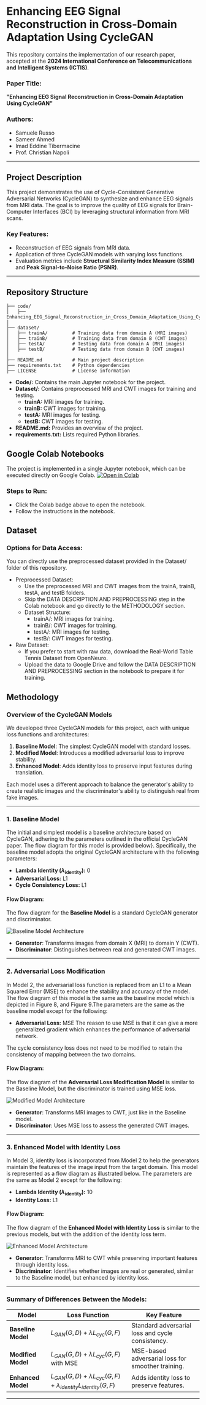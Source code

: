# Enhancing EEG Signal Reconstruction in Cross-Domain Adaptation Using CycleGAN


This repository contains the implementation of our research paper, accepted at the **2024 International Conference on Telecommunications and Intelligent Systems (ICTIS)**.

### **Paper Title:**  
**"Enhancing EEG Signal Reconstruction in Cross-Domain Adaptation Using CycleGAN"**

### **Authors:**  
- Samuele Russo  
- Sameer Ahmed  
- Imad Eddine Tibermacine  
- Prof. Christian Napoli  

---

## Project Description

This project demonstrates the use of Cycle-Consistent Generative Adversarial Networks (CycleGAN) to synthesize and enhance EEG signals from MRI data. The goal is to improve the quality of EEG signals for Brain-Computer Interfaces (BCI) by leveraging structural information from MRI scans.

### Key Features:
- Reconstruction of EEG signals from MRI data.  
- Application of three CycleGAN models with varying loss functions.  
- Evaluation metrics include **Structural Similarity Index Measure (SSIM)** and **Peak Signal-to-Noise Ratio (PSNR)**.  

---

## Repository Structure

```plaintext
├── code/
│   ├── Enhancing_EEG_Signal_Reconstruction_in_Cross_Domain_Adaptation_Using_CycleGAN.ipynb
│
├── dataset/
│   ├── trainA/         # Training data from domain A (MRI images)
│   ├── trainB/         # Training data from domain B (CWT images)
│   ├── testA/          # Testing data from domain A (MRI images)
│   ├── testB/          # Testing data from domain B (CWT images)
│
├── README.md           # Main project description
├── requirements.txt    # Python dependencies
├── LICENSE             # License information
```

- **Code/:** Contains the main Jupyter notebook for the project.
- **Dataset/:** Contains preprocessed MRI and CWT images for training and testing.
  - **trainA:** MRI images for training.
  - **trainB:** CWT images for training.
  - **testA:** MRI images for testing.
  - **testB:** CWT images for testing.
- **README.md:** Provides an overview of the project.
- **requirements.txt:** Lists required Python libraries.

## Google Colab Notebooks

The project is implemented in a single Jupyter notebook, which can be executed directly on Google Colab. [![Open in Colab](https://colab.research.google.com/assets/colab-badge.svg)](https://colab.research.google.com/drive/1jvIsLSV2J_eJzUwcIOUV3I6p3IMAmbqm#scrollTo=lWGWzn4JYZbG)

### Steps to Run:
- Click the Colab badge above to open the notebook.
- Follow the instructions in the notebook.

## Dataset
### Options for Data Access:
You can directly use the preprocessed dataset provided in the Dataset/ folder of this repository.
- Preprocessed Dataset:
  - Use the preprocessed MRI and CWT images from the trainA, trainB, testA, and testB folders.
  - Skip the DATA DESCRIPTION AND PREPROCESSING step in the Colab notebook and go directly to the METHODOLOGY section.
  - Dataset Structure:
    - trainA/: MRI images for training.
    - trainB/: CWT images for training.
    - testA/: MRI images for testing.
    - testB/: CWT images for testing.
- Raw Dataset:
  - If you prefer to start with raw data, download the Real-World Table Tennis Dataset from OpenNeuro.
  - Upload the data to Google Drive and follow the DATA DESCRIPTION AND PREPROCESSING section in the notebook to prepare it for training.

## Methodology

### Overview of the CycleGAN Models

We developed three CycleGAN models for this project, each with unique loss functions and architectures:

1. **Baseline Model**: The simplest CycleGAN model with standard losses.
2. **Modified Model**: Introduces a modified adversarial loss to improve stability.
3. **Enhanced Model**: Adds identity loss to preserve input features during translation.

Each model uses a different approach to balance the generator's ability to create realistic images and the discriminator's ability to distinguish real from fake images.

---

### 1. Baseline Model

The initial and simplest model is a baseline architecture based on CycleGAN, adhering to the parameters outlined in the official CycleGAN paper. The flow diagram for this model is provided below}. Specifically, the baseline model adopts the original CycleGAN architecture with the following parameters:

- **Lambda Identity ($\lambda_{\text{identity}}$):** 0
- **Adversarial Loss:** L1
- **Cycle Consistency Loss:** L1


#### Flow Diagram:

The flow diagram for the **Baseline Model** is a standard CycleGAN generator and discriminator.

![Baseline Model Architecture](https://github.com/Sameer-Ahmed7/EEG-Signal-Reconstruction-CycleGAN/raw/main/images/baseline-architecture.png)

- **Generator**: Transforms images from domain X (MRI) to domain Y (CWT).
- **Discriminator**: Distinguishes between real and generated CWT images.

---

### 2. Adversarial Loss Modification

In Model 2, the adversarial loss function is replaced from an
L1 to a Mean Squared Error (MSE) to enhance the stability
and accuracy of the model. The flow diagram of this
model is the same as the baseline model which is depicted
in Figure 8, and Figure 9.The parameters are the same as the
baseline model except for the following:

- **Adversarial Loss:** MSE The reason to use MSE is
that it can give a more generalized gradient which
enhances the performance of adversarial network.

The cycle consistency loss does not need to be modified to
retain the consistency of mapping between the two domains.

#### Flow Diagram:

The flow diagram of the **Adversarial Loss Modification Model** is similar to the Baseline Model, but the discriminator is trained using MSE loss.

![Modified Model Architecture](https://github.com/Sameer-Ahmed7/EEG-Signal-Reconstruction-CycleGAN/raw/main/images/modified-architecture.png)

- **Generator**: Transforms MRI images to CWT, just like in the Baseline model.
- **Discriminator**: Uses MSE loss to assess the generated CWT images.

---

### 3. Enhanced Model with Identity Loss

In Model 3, identity loss is incorporated from Model 2 to
help the generators maintain the features of the image input
from the target domain. This model is represented as a flow
diagram as illustrated below. The
parameters are the same as Model 2 except for the following:

- **Lambda Identity ($\lambda_{\text{identity}}$):** 10
- **Identity Loss:** L1

#### Flow Diagram:

The flow diagram of the **Enhanced Model with Identity Loss** is similar to the previous models, but with the addition of the identity loss term.

![Enhanced Model Architecture](https://github.com/Sameer-Ahmed7/EEG-Signal-Reconstruction-CycleGAN/raw/main/images/enhanced-architecture.png)

- **Generator**: Transforms MRI to CWT while preserving important features through identity loss.
- **Discriminator**: Identifies whether images are real or generated, similar to the Baseline model, but enhanced by identity loss.

---

### Summary of Differences Between the Models:

| Model              | Loss Function                            | Key Feature                                      |
|--------------------|------------------------------------------|--------------------------------------------------|
| **Baseline Model**  | $L_{GAN}(G, D) + \lambda L_{cyc}(G, F)$  | Standard adversarial loss and cycle consistency. |
| **Modified Model**  | $L_{GAN}(G, D) + \lambda L_{cyc}(G, F)$ with MSE | MSE-based adversarial loss for smoother training. |
| **Enhanced Model**  | $L_{GAN}(G, D) + \lambda L_{cyc}(G, F) + \lambda_{identity} L_{identity}(G, F)$ | Adds identity loss to preserve features. |

---
